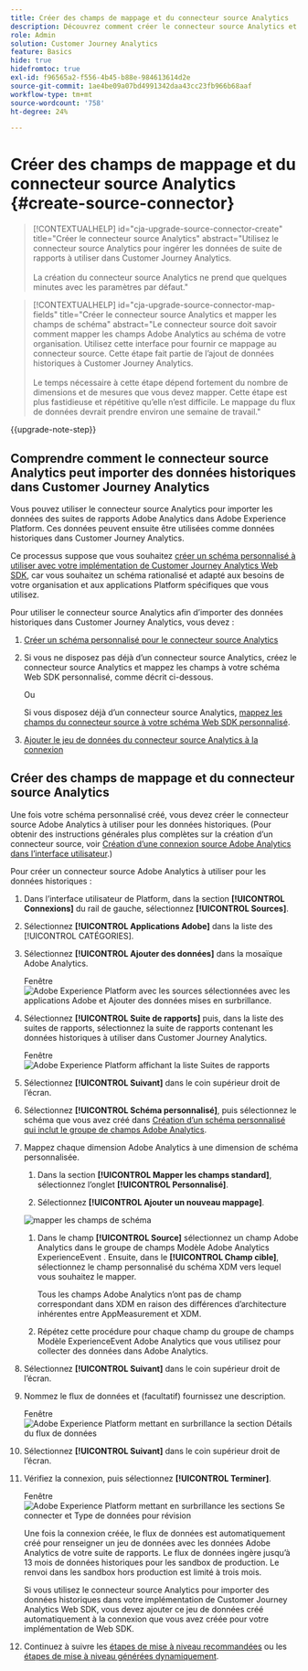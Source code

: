 ```yaml
---
title: Créer des champs de mappage et du connecteur source Analytics
description: Découvrez comment créer le connecteur source Analytics et mapper les champs.
role: Admin
solution: Customer Journey Analytics
feature: Basics
hide: true
hidefromtoc: true
exl-id: f96565a2-f556-4b45-b88e-984613614d2e
source-git-commit: 1ae4be09a07bd4991342daa43cc23fb966b68aaf
workflow-type: tm+mt
source-wordcount: '758'
ht-degree: 24%

---
```


# Créer des champs de mappage et du connecteur source Analytics {#create-source-connector}

<!-- markdownlint-disable MD034 -->

>[!CONTEXTUALHELP]
>id="cja-upgrade-source-connector-create"
>title="Créer le connecteur source Analytics"
>abstract="Utilisez le connecteur source Analytics pour ingérer les données de suite de rapports à utiliser dans Customer Journey Analytics.<br><br>La création du connecteur source Analytics ne prend que quelques minutes avec les paramètres par défaut."

<!-- markdownlint-enable MD034 -->

<!-- markdownlint-disable MD034 -->

>[!CONTEXTUALHELP]
>id="cja-upgrade-source-connector-map-fields"
>title="Créer le connecteur source Analytics et mapper les champs de schéma"
>abstract="Le connecteur source doit savoir comment mapper les champs Adobe Analytics au schéma de votre organisation. Utilisez cette interface pour fournir ce mappage au connecteur source. Cette étape fait partie de l’ajout de données historiques à Customer Journey Analytics.<br><br>Le temps nécessaire à cette étape dépend fortement du nombre de dimensions et de mesures que vous devez mapper. Cette étape est plus fastidieuse et répétitive qu’elle n’est difficile. Le mappage du flux de données devrait prendre environ une semaine de travail."

<!-- markdownlint-enable MD034 -->

{{upgrade-note-step}}

## Comprendre comment le connecteur source Analytics peut importer des données historiques dans Customer Journey Analytics

Vous pouvez utiliser le connecteur source Analytics pour importer les données des suites de rapports Adobe Analytics dans Adobe Experience Platform. Ces données peuvent ensuite être utilisées comme données historiques dans Customer Journey Analytics.

Ce processus suppose que vous souhaitez [créer un schéma personnalisé à utiliser avec votre implémentation de Customer Journey Analytics Web SDK](/help/getting-started/cja-upgrade/cja-upgrade-schema-create.md), car vous souhaitez un schéma rationalisé et adapté aux besoins de votre organisation et aux applications Platform spécifiques que vous utilisez.

Pour utiliser le connecteur source Analytics afin d’importer des données historiques dans Customer Journey Analytics, vous devez :

1. [Créer un schéma personnalisé pour le connecteur source Analytics](/help/getting-started/cja-upgrade/cja-upgrade-source-connector-schema.md)

1. Si vous ne disposez pas déjà d’un connecteur source Analytics, créez le connecteur source Analytics et mappez les champs à votre schéma Web SDK personnalisé, comme décrit ci-dessous.

   Ou

   Si vous disposez déjà d’un connecteur source Analytics, [mappez les champs du connecteur source à votre schéma Web SDK personnalisé](/help/getting-started/cja-upgrade/cja-upgrade-from-source-connector.md).

1. [Ajouter le jeu de données du connecteur source Analytics à la connexion](/help/getting-started/cja-upgrade/cja-upgrade-source-connector-dataset.md)

## Créer des champs de mappage et du connecteur source Analytics

Une fois votre schéma personnalisé créé, vous devez créer le connecteur source Adobe Analytics à utiliser pour les données historiques. (Pour obtenir des instructions générales plus complètes sur la création d’un connecteur source, voir [Création d’une connexion source Adobe Analytics dans l’interface utilisateur](https://experienceleague.adobe.com/docs/experience-platform/sources/ui-tutorials/create/adobe-applications/analytics.html).)

Pour créer un connecteur source Adobe Analytics à utiliser pour les données historiques :

1. Dans l’interface utilisateur de Platform, dans la section **[!UICONTROL Connexions]** du rail de gauche, sélectionnez **[!UICONTROL Sources]**.

1. Sélectionnez **[!UICONTROL Applications Adobe]** dans la liste des [!UICONTROL CATÉGORIES].

1. Sélectionnez **[!UICONTROL Ajouter des données]** dans la mosaïque Adobe Analytics.

   Fenêtre ![Adobe Experience Platform avec les sources sélectionnées avec les applications Adobe et Ajouter des données mises en surbrillance.](./assets/sources-overview.png)

1. Sélectionnez **[!UICONTROL Suite de rapports]** puis, dans la liste des suites de rapports, sélectionnez la suite de rapports contenant les données historiques à utiliser dans Customer Journey Analytics.

   Fenêtre ![Adobe Experience Platform affichant la liste Suites de rapports ](./assets/report-suites.png)

1. Sélectionnez **[!UICONTROL Suivant]** dans le coin supérieur droit de l’écran.

1. Sélectionnez **[!UICONTROL Schéma personnalisé]**, puis sélectionnez le schéma que vous avez créé dans [Création d’un schéma personnalisé qui inclut le groupe de champs Adobe Analytics](/help/getting-started/cja-upgrade/cja-upgrade-source-connector-schema.md). <!-- Deleted this, because I changed this from choosing the default schemawe're pointing them now at the schema they just created: "Adobe Experience Platform  automatically creates the schema and the corresponding dataset to map all standard fields from the selected Adobe Analytics report suite." -->

   <!-- add screenshot -->

1. Mappez chaque dimension Adobe Analytics à une dimension de schéma personnalisée.

   1. Dans la section **[!UICONTROL Mapper les champs standard]**, sélectionnez l’onglet **[!UICONTROL Personnalisé]**.

   1. Sélectionnez **[!UICONTROL Ajouter un nouveau mappage]**.

   ![mapper les champs de schéma](assets/schema-mapping.png)

   1. Dans le champ **[!UICONTROL Source]** sélectionnez un champ Adobe Analytics dans le groupe de champs Modèle Adobe Analytics ExperienceEvent . Ensuite, dans le **[!UICONTROL Champ cible]**, sélectionnez le champ personnalisé du schéma XDM vers lequel vous souhaitez le mapper.

      Tous les champs Adobe Analytics n’ont pas de champ correspondant dans XDM en raison des différences d’architecture inhérentes entre AppMeasurement et XDM.

   1. Répétez cette procédure pour chaque champ du groupe de champs Modèle ExperienceEvent Adobe Analytics que vous utilisez pour collecter des données dans Adobe Analytics.

1. Sélectionnez **[!UICONTROL Suivant]** dans le coin supérieur droit de l’écran.

1. Nommez le flux de données et (facultatif) fournissez une description.

   Fenêtre ![Adobe Experience Platform mettant en surbrillance la section Détails du flux de données](./assets/dataflow-detail.png)

1. Sélectionnez **[!UICONTROL Suivant]** dans le coin supérieur droit de l’écran.

1. Vérifiez la connexion, puis sélectionnez **[!UICONTROL Terminer]**.

   Fenêtre ![Adobe Experience Platform mettant en surbrillance les sections Se connecter et Type de données pour révision](./assets/review.png)

   Une fois la connexion créée, le flux de données est automatiquement créé pour renseigner un jeu de données avec les données Adobe Analytics de votre suite de rapports. Le flux de données ingère jusqu’à 13 mois de données historiques pour les sandbox de production. Le renvoi dans les sandbox hors production est limité à trois mois.

   Si vous utilisez le connecteur source Analytics pour importer des données historiques dans votre implémentation de Customer Journey Analytics Web SDK, vous devez ajouter ce jeu de données créé automatiquement à la connexion que vous avez créée pour votre implémentation de Web SDK.

1. Continuez à suivre les [étapes de mise à niveau recommandées](/help/getting-started/cja-upgrade/cja-upgrade-recommendations.md#recommended-upgrade-steps-for-most-organizations) ou les [étapes de mise à niveau générées dynamiquement](https://gigazelle.github.io/cja-ttv/).
